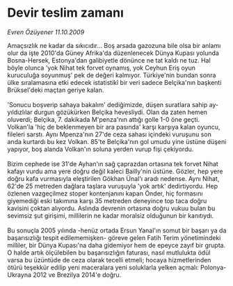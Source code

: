 # Devir teslim zamanı

*Evren Özüyener 11.10.2009*

<div class="taraf_structure_2col_1zq">
<div class="margen_n">



 <p>Amaçsızlık ne kadar da sıkıcıdır... Boş arsada gazozuna bile olsa bir anlamı olur da işte 2010'da Güney Afrika'da düzenlenecek Dünya Kupası yolunda Bosna-Hersek, Estonya'dan galibiyetle dönünce ne tat kaldı ne tuz. Hal böyle olunca 'yok Nihat tek forvet oynamış, yok Ceyhun Eriş oyun kuruculuğa soyunmuş' pek de değeri kalmıyor. Türkiye'nin bundan sonra ülke sıralamasına etki edecek istatistikî bir veri sadece Belçika'nın başkenti Brüksel'deki maçtan geriye kalan. <br/><br/>'Sonucu boşverip sahaya bakalım' dediğimizde, düşen suratlara sahip ay-yıldızlılar durgun gözükürken Belçika hevesliydi. Olan da zaten hemen oluverdi; Belçika, 7. dakikada M'penza'nın attığı golle 1-0 öne geçti. Volkan'la 'hiç de beklenmeyen bir ara pasında' karşı karşıya kalan oyuncu, fileleri sarstı. Aynı Mpenza'nın 27'de ceza sahası içindeki vuruşunu son anda kurtardı bu kez Volkan. 85'te Belçika'nın gol umudu yine üstüne düşeni yapıyor, boş alanda Volkan'ın soluna yerden vurup fişi çekiyordu. <br/><br/>Bizim cephede ise 31'de Ayhan'ın sağ çaprazdan ortasına tek forvet Nihat kafayı vurdu ama yere doğru değil kaleci Bailly'nin üstüne. Gözler, hep yere doğru kafa vurmasıyla eleştirilen Gökhan Ünal'ı aradı nedense. Aynı Nihat, 62'de 25 metreden dağlara taşlara vuruşuyla 'yok artık' dedirtiyordu. Hep özlenen vazgeçilmez stoper kontenjanını kapan Önder, hiç formasını giyemediği eski takımına karşı 35 metreden deneyince top taca doğru kavisini çoktan alıyordu. Aslında devrenin ortasına doğru vukuu bulan bu sevimsiz şut girişimi, millilerin ne kadar moralsiz olduğunun bir kanıtıydı. <br/><br/>Bu sonuçla 2005 yılında -henüz ortada Ersun Yanal'ın somut bir başarı ya da başarısızlığı tespit edilememişken- göreve gelen Fatih Terim yönetimindeki milliler, bir Dünya Kupası'na daha gidemiyor hem de epeyce zayıf bir grupta. O halde artık ölçülebilen bu başarısızlığın faturası, nasıl mutlulukta ödül varsa bu üzüntüde de ceza olarak tecelli etmeli; hocaya hizmetlerinden ötürü teşekkür edilip yeni maceralara yeni soluklarla yelken açmalı: Polonya-Ukrayna 2012 ve Brezilya 2014'e doğru.</p>
<br/>
<br/>
<br/>



<br/>


<div id="taraf_not">
</div>

</div>


</div>
